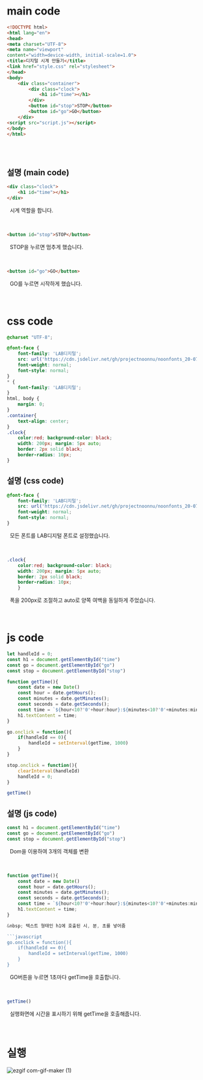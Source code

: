 # main code

```html
<!DOCTYPE html>
<html lang="en">
<head>
<meta charset="UTF-8">
<meta name="viewport" 
content="width=device-width, initial-scale=1.0">
<title>디지털 시계 만들기</title>
<link href="style.css" rel="stylesheet">
</head>
<body>
    <div class="container">
        <div class="clock">
            <h1 id="time"></h1>
        </div>
        <button id="stop">STOP</button>
        <button id="go">GO</button>
    </div>
<script src="script.js"></script>
</body>
</html>
```

<br><br>

## 설명 (main code)

```html
<div class="clock">
    <h1 id="time"></h1>
</div>
```

&nbsp; 시계 역할을 합니다.
<br><br><br>

```html
<button id="stop">STOP</button>
```

&nbsp; STOP을 누르면 멈추게 했습니다.
<br><br><br>

```html
<button id="go">GO</button>
```

&nbsp; GO를 누르면 시작하게 했습니다.
<br><br><br>

# css code

```css
@charset "UTF-8";

@font-face {
    font-family: 'LAB디지털';
    src: url('https://cdn.jsdelivr.net/gh/projectnoonnu/noonfonts_20-07@1.0/LAB디지털.woff') format('woff');
    font-weight: normal;
    font-style: normal;
}
* {
    font-family: 'LAB디지털'; 
}
html, body { 
    margin: 0; 
}
.container{
    text-align: center; 
}
.clock{
    color:red; background-color: black; 
    width: 200px; margin: 5px auto;
    border: 2px solid black;
    border-radius: 10px;
}
```

## 설명 (css code)

```css
@font-face {
    font-family: 'LAB디지털';
    src: url('https://cdn.jsdelivr.net/gh/projectnoonnu/noonfonts_20-07@1.0/LAB디지털.woff') format('woff');
    font-weight: normal;
    font-style: normal;
}
```

&nbsp; 모든 폰트를 LAB디지털 폰트로 설정했습니다.
<br><br><br>

```css
.clock{
    color:red; background-color: black; 
    width: 200px; margin: 5px auto;
    border: 2px solid black;
    border-radius: 10px;
    }
```

&nbsp; 폭을 200px로 조절하고 auto로 양쪽 여백을 동일하게 주었습니다.
<br><br><br>

# js code

```javascript
let handleId = 0; 
const h1 = document.getElementById("time")
const go = document.getElementById("go")
const stop = document.getElementById("stop")

function getTime(){
    const date = new Date()
    const hour = date.getHours();
    const minutes = date.getMinutes();
    const seconds = date.getSeconds();
    const time = `${hour<10?'0'+hour:hour}:${minutes<10?'0'+minutes:minutes}:${seconds<10?'0'+seconds:seconds}`
    h1.textContent = time;
}

go.onclick = function(){
    if(handleId == 0){
        handleId = setInterval(getTime, 1000)
    }
}

stop.onclick = function(){
    clearInterval(handleId)
    handleId = 0;
}

getTime()
```

## 설명 (js code)

```javascript
const h1 = document.getElementById("time")
const go = document.getElementById("go")
const stop = document.getElementById("stop")
```

&nbsp;  Dom을 이용하여 3개의 객체를 변환
<br><br><br>

```javascript
function getTime(){
    const date = new Date()
    const hour = date.getHours();
    const minutes = date.getMinutes();
    const seconds = date.getSeconds();
    const time = `${hour<10?'0'+hour:hour}:${minutes<10?'0'+minutes:minutes}:${seconds<10?'0'+seconds:seconds}`
    h1.textContent = time;
}

&nbsp; 텍스트 형태인 h1에 호출된 시, 분, 초를 넣어줌

```javascript
go.onclick = function(){
    if(handleId == 0){
        handleId = setInterval(getTime, 1000)
    }
}
```

&nbsp; GO버튼을 누르면 1초마다 getTime을 호출합니다.
<br><br><br>

```javascript
getTime()
```

&nbsp; 실행화면에 시간을 표시하기 위해 getTime을 호출해줍니다.
<br><br><br>

# 실행  
    
![ezgif com-gif-maker (1)](https://user-images.githubusercontent.com/104752202/174733558-e8bf60fc-0a66-4508-9b3c-c7182cc1959c.gif)
